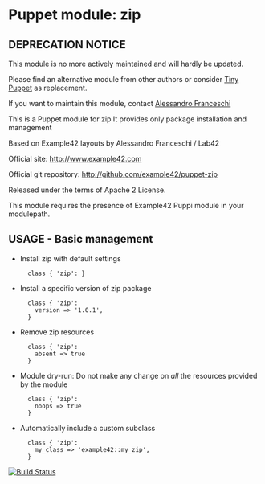 # Puppet module: zip

## DEPRECATION NOTICE
This module is no more actively maintained and will hardly be updated.

Please find an alternative module from other authors or consider [Tiny Puppet](https://github.com/example42/puppet-tp) as replacement.

If you want to maintain this module, contact [Alessandro Franceschi](https://github.com/alvagante)


This is a Puppet module for zip
It provides only package installation and management

Based on Example42 layouts by Alessandro Franceschi / Lab42

Official site: http://www.example42.com

Official git repository: http://github.com/example42/puppet-zip

Released under the terms of Apache 2 License.

This module requires the presence of Example42 Puppi module in your modulepath.


## USAGE - Basic management

* Install zip with default settings

        class { 'zip': }

* Install a specific version of zip package

        class { 'zip':
          version => '1.0.1',
        }

* Remove zip resources

        class { 'zip':
          absent => true
        }

* Module dry-run: Do not make any change on *all* the resources provided by the module

        class { 'zip':
          noops => true
        }

* Automatically include a custom subclass

        class { 'zip':
          my_class => 'example42::my_zip',
        }


[![Build Status](https://travis-ci.org/example42/puppet-zip.png?branch=master)](https://travis-ci.org/example42/puppet-zip)

